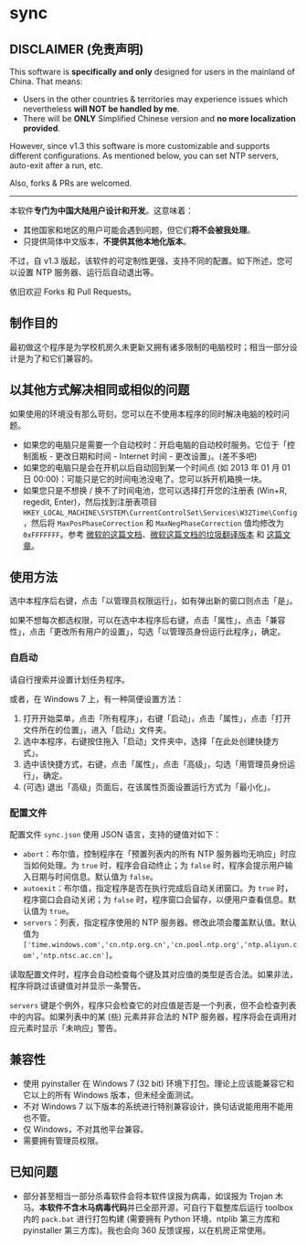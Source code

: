 # sync

## DISCLAIMER (免责声明)

This software is **specifically and only** designed for users in the mainland of China. That means:

- Users in the other countries & territories may experience issues which nevertheless **will NOT be handled by me**.
- There will be **ONLY** Simplified Chinese version and **no more localization provided**.

However, since v1.3 this software is more customizable and supports different configurations. As mentioned below, you can set NTP servers, auto-exit after a run, etc.

Also, forks & PRs are welcomed.

---

本软件**专门为中国大陆用户设计和开发**。这意味着：

- 其他国家和地区的用户可能会遇到问题，但它们**将不会被我处理**。
- 只提供简体中文版本，**不提供其他本地化版本**。

不过，自 v1.3 版起，该软件的可定制性更强，支持不同的配置。如下所述，您可以设置 NTP 服务器、运行后自动退出等。

依旧欢迎 Forks 和 Pull Requests。

## 制作目的

最初做这个程序是为学校机房久未更新又拥有诸多限制的电脑校时；相当一部分设计是为了和它们兼容的。

## 以其他方式解决相同或相似的问题

如果使用的环境没有那么苛刻，您可以在不使用本程序的同时解决电脑的校时问题。

- 如果您的电脑只是需要一个自动校时：开启电脑的自动校时服务。它位于「控制面板 - 更改日期和时间 - Internet 时间 - 更改设置」。(差不多吧)
- 如果您的电脑只是会在开机以后自动回到某一个时间点 (如 2013 年 01 月 01 日 00:00)：可能只是它的时间电池没电了。您可以拆开机箱换一块。
- 如果您只是不想换 / 换不了时间电池，您可以选择打开您的注册表 (Win+R, regedit, Enter)，然后找到注册表项目 `HKEY_LOCAL_MACHINE\SYSTEM\CurrentControlSet\Services\W32Time\Config`，然后将 `MaxPosPhaseCorrection` 和 `MaxNegPhaseCorrection` 值均修改为 `0xFFFFFFF`。参考 [微软的这篇文档](https://learn.microsoft.com/en-us/troubleshoot/windows-server/identity/configure-w32ime-against-huge-time-offset)、[微软这篇文档的垃圾翻译版本](https://learn.microsoft.com/zh-cn/troubleshoot/windows-server/identity/configure-w32ime-against-huge-time-offset) 和 [这篇文章](https://www.getce.cn/show/165.html)。

## 使用方法

选中本程序后右键，点击「以管理员权限运行」，如有弹出新的窗口则点击「是」。

如果不想每次都选权限，可以在选中本程序后右键，点击「属性」，点击「兼容性」，点击「更改所有用户的设置」，勾选「以管理员身份运行此程序」，确定。

### 自启动

请自行搜索并设置计划任务程序。

或者，在 Windows 7 上，有一种简便设置方法：

1. 打开开始菜单，点击「所有程序」，右键「启动」，点击「属性」，点击「打开文件所在的位置」，进入「启动」文件夹。
2. 选中本程序，右键按住拖入「启动」文件夹中，选择「在此处创建快捷方式」。
3. 选中该快捷方式，右键，点击「属性」，点击「高级」，勾选「用管理员身份运行」，确定。
4. (可选) 退出「高级」页面后，在该属性页面设置运行方式为「最小化」。

### 配置文件

配置文件 `sync.json` 使用 JSON 语言，支持的键值对如下：

- `abort`：布尔值，控制程序在「预置列表内的所有 NTP 服务器均无响应」时应当如何处理。为 `true` 时，程序会自动终止；为 `false` 时，程序会提示用户输入日期与时间信息。默认值为 `false`。
- `autoexit`：布尔值，指定程序是否在执行完成后自动关闭窗口。为 `true` 时，程序窗口会自动关闭；为 `false` 时，程序窗口会留存，以便用户查看信息。默认值为 `true`。
- `servers`：列表，指定程序使用的 NTP 服务器。修改此项会覆盖默认值。默认值为 `['time.windows.com','cn.ntp.org.cn','cn.pool.ntp.org','ntp.aliyun.com','ntp.ntsc.ac.cn']`。

读取配置文件时，程序会自动检查每个键及其对应值的类型是否合法。如果非法，程序将跳过该键值对并显示一条警告。

`servers` 键是个例外，程序只会检查它的对应值是否是一个列表，但不会检查列表中的内容。如果列表中的某 (些) 元素并非合法的 NTP 服务器，程序将会在调用对应元素时显示「未响应」警告。

## 兼容性

- 使用 pyinstaller 在 Windows 7 (32 bit) 环境下打包。理论上应该能兼容它和它以上的所有 Windows 版本，但未经全面测试。
- 不对 Windows 7 以下版本的系统进行特别兼容设计，换句话说能用用不能用也不管。
- 仅 Windows，不对其他平台兼容。
- 需要拥有管理员权限。

## 已知问题

- 部分甚至相当一部分杀毒软件会将本软件误报为病毒，如误报为 Trojan 木马。**本软件不含木马病毒代码**并已全部开源，可自行下载整库后运行 toolbox 内的 `pack.bat` 进行打包构建 (需要拥有 Python 环境、ntplib 第三方库和 pyinstaller 第三方库)。我也会向 360 反馈误报，以在机房正常使用。

